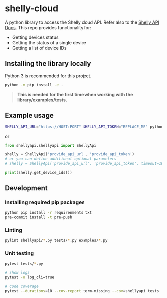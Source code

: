 # shelly-cloud

A python library to access the Shelly cloud API. Refer also to the [Shelly API Docs](https://shelly-api-docs.shelly.cloud/cloud-control-api/communication). This repo provides functionality for:

- Getting devices status
- Getting the status of a single device
- Getting a list of device IDs

## Installing the library locally

Python 3 is recommended for this project.

```bash
python -m pip install -e .
```

> **This is needed for the first time when working with the library/examples/tests.**

## Example usage

```bash
SHELLY_API_URL="https://HOST:PORT" SHELLY_API_TOKEN="REPLACE_ME" python3 examples/simple.py
```

or

```python
from shellyapi.shellyapi import ShellyApi

shelly = ShellyApi('provide_api_url', 'provide_api_token')
# or you can define additional optional parameters
# shelly = ShellyApi('provide_api_url', 'provide_api_token', timeout=10)

print(shelly.get_device_ids())
```

## Development

### Installing required pip packages

```bash
python pip install -r requirenments.txt
pre-commit install -t pre-push
```

### Linting

```bash
pylint shellyapi/*.py tests/*.py examples/*.py
```

### Unit testing

```bash
pytest tests/*.py

# show logs
pytest -o log_cli=true

# code coverage
pytest --durations=10 --cov-report term-missing --cov=shellyapi tests
```
